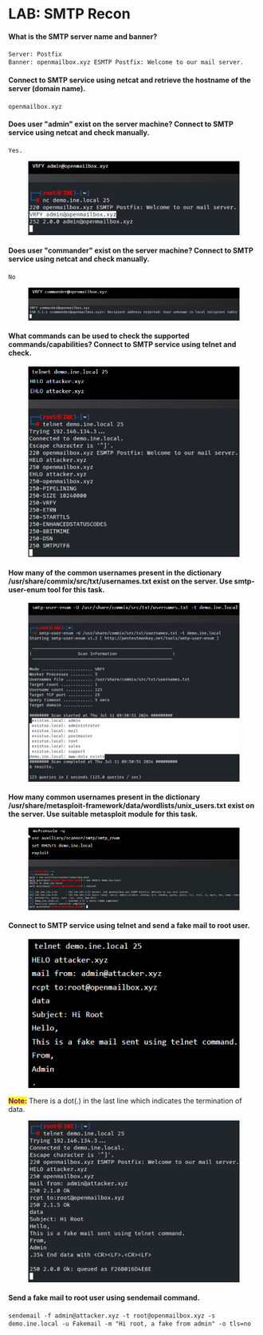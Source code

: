# LAB: SMTP Recon

#### What is the SMTP server name and banner?

```
Server: Postfix
Banner: openmailbox.xyz ESMTP Postfix: Welcome to our mail server.
```

#### Connect to SMTP service using netcat and retrieve the hostname of the server (domain name).

```
openmailbox.xyz
```

#### Does user "admin" exist on the server machine? Connect to SMTP service using netcat and check manually.

```
Yes.
```

<figure><img src="../../.gitbook/assets/image (221).png" alt=""><figcaption></figcaption></figure>

#### Does user "commander" exist on the server machine? Connect to SMTP service using netcat and check manually.

```
No
```

<figure><img src="../../.gitbook/assets/image (222).png" alt=""><figcaption></figcaption></figure>

#### What commands can be used to check the supported commands/capabilities? Connect to SMTP service using telnet and check.

<figure><img src="../../.gitbook/assets/image (223).png" alt=""><figcaption></figcaption></figure>

#### How many of the common usernames present in the dictionary /usr/share/commix/src/txt/usernames.txt exist on the server. Use smtp-user-enum tool for this task.

<figure><img src="../../.gitbook/assets/image (225).png" alt=""><figcaption></figcaption></figure>

#### How many common usernames present in the dictionary /usr/share/metasploit-framework/data/wordlists/unix\_users.txt exist on the server. Use suitable metasploit module for this task.

<figure><img src="../../.gitbook/assets/image (226).png" alt=""><figcaption></figcaption></figure>

#### Connect to SMTP service using telnet and send a fake mail to root user.

<figure><img src="../../.gitbook/assets/image (227).png" alt=""><figcaption></figcaption></figure>

<mark style="color:purple;">**Note:**</mark> There is a dot(.) in the last line which indicates the termination of data.

<figure><img src="../../.gitbook/assets/image (228).png" alt=""><figcaption></figcaption></figure>

#### Send a fake mail to root user using sendemail command.

```
sendemail -f admin@attacker.xyz -t root@openmailbox.xyz -s demo.ine.local -u Fakemail -m "Hi root, a fake from admin" -o tls=no
```















